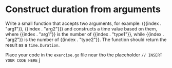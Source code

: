# Construct duration from arguments

Write a small function that accepts two arguments, for example: ({{index . "arg1"}}, {{index . "arg2"}}) and constructs a time value based on them, where {{index . "arg1"}} is the number of {{index . "type1"}}, while {{index . "arg2"}} is the number of {{index . "type2"}}. The function should return the result as a `time.Duration`.

Place your code in the `exercise.go` file near tho the placeholder `// INSERT YOUR CODE HERE` j
